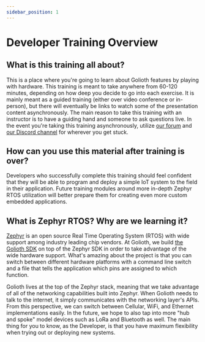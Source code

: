 ```yaml
---
sidebar_position: 1
---
```


# Developer Training Overview

## What is this training all about?

This is a place where you're going to learn about Golioth features by playing with hardware. This training is meant to take anywhere from 60-120 minutes, depending on how deep you decide to go into each exercise. It is mainly meant as a guided training (either over video conference or in-person), but there will eventually be links to watch some of the presentation content asynchronously. The main reason to take this training with an instructor is to have a guiding hand and someone to ask questions live. In the event you're taking this training asynchronously, utilize [our forum](https://forum.golioth.io) and [our Discord channel](https://golioth.io/discord) for wherever you get stuck.

## How can you use this material after training is over?

Developers who successfully complete this training should feel confident that they will be able to program and deploy a simple IoT system to the field in their application. Future training modules around more in-depth Zephyr RTOS utilization will better prepare them for creating even more custom embedded applications.

## What is Zephyr RTOS? Why are we learning it?

[Zephyr](https://zephyrproject.org/) is an open source Real Time Operating System (RTOS) with wide support among industry leading chip vendors. At Golioth, we build [the Golioth SDK](https://github.com/golioth/golioth-zephyr-sdk) on top of the Zephyr SDK in order to take advantage of the wide hardware support. What's amazing about the project is that you can switch between different hardware platforms with a command line switch and a file that tells the application which pins are assigned to which function.

Golioth lives at the top of the Zephyr stack, meaning that we take advantage of all of the networking capabilities built into Zephyr. When Golioth needs to talk to the internet, it simply communicates with the networking layer's APIs. From this perspective, we can switch between Cellular, WiFi, and Ethernet implementations easily. In the future, we hope to also tap into more "hub and spoke" model devices such as LoRa and Bluetooth as well. The main thing for you to know, as the Developer, is that you have maximum flexibility when trying out or deploying new systems.
